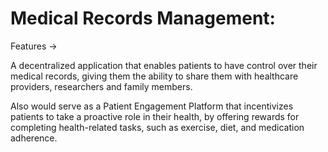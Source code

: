# Medical Records Management: 

Features -> 

A decentralized application that enables patients to have control over their medical records, giving them the ability to share them with healthcare providers, researchers and family members.

Also would serve as a Patient Engagement Platform that incentivizes patients to take a proactive role in their health, by offering rewards for completing health-related tasks, such as exercise, diet, and medication adherence.
